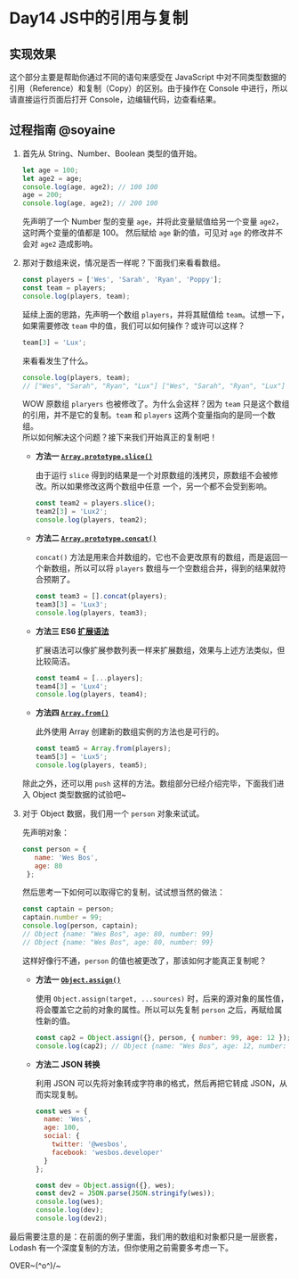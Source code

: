 # Day14 JS中的引用与复制

## 实现效果

这个部分主要是帮助你通过不同的语句来感受在 JavaScript 中对不同类型数据的引用（Reference）和复制（Copy）的区别。由于操作在 Console 中进行，所以请直接运行页面后打开 Console，边编辑代码，边查看结果。

## 过程指南 @soyaine

1. 首先从 String、Number、Boolean 类型的值开始。
    ```js
    let age = 100;
    let age2 = age;
    console.log(age, age2); // 100 100
    age = 200;
    console.log(age, age2); // 200 100
    ```
    先声明了一个 Number 型的变量 `age`，并将此变量赋值给另一个变量 `age2`，这时两个变量的值都是 100。
    然后赋给 `age` 新的值，可见对 `age` 的修改并不会对 `age2` 造成影响。
2. 那对于数组来说，情况是否一样呢？下面我们来看看数组。
    ```js
    const players = ['Wes', 'Sarah', 'Ryan', 'Poppy'];
    const team = players;
    console.log(players, team);
    ```
    延续上面的思路，先声明一个数组 `players`，并将其赋值给 `team`。试想一下，如果需要修改 `team` 中的值，我们可以如何操作？或许可以这样？
    ```js
    team[3] = 'Lux';
    ```
    来看看发生了什么。
    ```js
    console.log(players, team);
    // ["Wes", "Sarah", "Ryan", "Lux"] ["Wes", "Sarah", "Ryan", "Lux"]
    ```
    WOW 原数组 `plaryers` 也被修改了。为什么会这样？因为 `team` 只是这个数组的引用，并不是它的复制。`team` 和 `players` 这两个变量指向的是同一个数组。  
    所以如何解决这个问题？接下来我们开始真正的复制吧！
     - **方法一 [`Array.prototype.slice()`](https://developer.mozilla.org/zh-CN/docs/Web/JavaScript/Reference/Global_Objects/Array/slice)**

        由于运行 `slice` 得到的结果是一个对原数组的浅拷贝，原数组不会被修改。所以如果修改这两个数组中任意 一个，另一个都不会受到影响。
        ```js
        const team2 = players.slice();
        team2[3] = 'Lux2';
        console.log(players, team2);
        ```
     - **方法二 [`Array.prototype.concat()`](https://developer.mozilla.org/zh-CN/docs/Web/JavaScript/Reference/Global_Objects/Array/concat)**

        `concat()` 方法是用来合并数组的，它也不会更改原有的数组，而是返回一个新数组，所以可以将 `players` 数组与一个空数组合并，得到的结果就符合预期了。
        ```js
        const team3 = [].concat(players);
        team3[3] = 'Lux3';
        console.log(players, team3);
        ```
     - **方法三 ES6 [扩展语法](https://developer.mozilla.org/zh-CN/docs/Web/JavaScript/Reference/Operators/Spread_operator)**

        扩展语法可以像扩展参数列表一样来扩展数组，效果与上述方法类似，但比较简洁。
        ```js
        const team4 = [...players];
        team4[3] = 'Lux4';
        console.log(players, team4);
        ```
     - **方法四 [`Array.from()`](https://developer.mozilla.org/zh-CN/docs/Web/JavaScript/Reference/Global_Objects/Array/from)**

        此外使用 Array 创建新的数组实例的方法也是可行的。
        ```js
        const team5 = Array.from(players);
        team5[3] = 'Lux5';
        console.log(players, team5);
        ```    

   除此之外，还可以用 `push` 这样的方法。数组部分已经介绍完毕，下面我们进入 Object 类型数据的试验吧~

3. 对于 Object 数据，我们用一个 `person` 对象来试试。

   先声明对象：
   ```js
   const person = {
      name: 'Wes Bos',
      age: 80
    };
   ```

   然后思考一下如何可以取得它的复制，试试想当然的做法：
   ```js
   const captain = person;
   captain.number = 99;
   console.log(person, captain);
   // Object {name: "Wes Bos", age: 80, number: 99}
   // Object {name: "Wes Bos", age: 80, number: 99}
   ```
   这样好像行不通，`person` 的值也被更改了，那该如何才能真正复制呢？

   - **方法一 [`Object.assign()`](https://developer.mozilla.org/zh-CN/docs/Web/JavaScript/Reference/Global_Objects/Object/assign)**

     使用 `Object.assign(target, ...sources)` 时，后来的源对象的属性值，将会覆盖它之前的对象的属性。所以可以先复制 `person` 之后，再赋给属性新的值。

     ```js
     const cap2 = Object.assign({}, person, { number: 99, age: 12 });
     console.log(cap2); // Object {name: "Wes Bos", age: 12, number: 99}
     ```
   - **方法二 JSON 转换**

     利用 JSON 可以先将对象转成字符串的格式，然后再把它转成 JSON，从而实现复制。

     ```js
     const wes = {
       name: 'Wes',
       age: 100,
       social: {
         twitter: '@wesbos',
         facebook: 'wesbos.developer'
       }
     };

     const dev = Object.assign({}, wes);
     const dev2 = JSON.parse(JSON.stringify(wes));
     console.log(wes);
     console.log(dev);
     console.log(dev2);
     ```

  最后需要注意的是：在前面的例子里面，我们用的数组和对象都只是一层嵌套，Lodash 有一个深度复制的方法，但你使用之前需要多考虑一下。

OVER~\(^o^)/~
